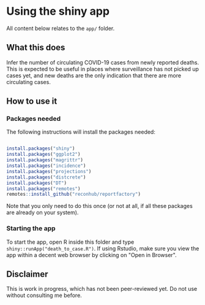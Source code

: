 
# Using the shiny app

All content below relates to the `app/` folder.

## What this does

Infer the number of circulating COVID-19 cases from newly reported deaths. This
is expected to be useful in places where surveillance has not picked up cases
yet, and new deaths are the only indication that there are more circulating
cases.


## How to use it

### Packages needed

The following instructions will install the packages needed:

```r

install.packages("shiny")
install.packages("ggplot2")
install.packages("magrittr")
install.packages("incidence")
install.packages("projections")
install.packages("distcrete")
install.packages("DT")
install.packages("remotes")
remotes::install_github("reconhub/reportfactory")
```

Note that you only need to do this once (or not at all, if all these packages
are already on your system).



### Starting the app

To start the app, open R inside this folder and type
`shiny::runApp("death_to_case.R")`. If using Rstudio, make sure you view the app
within a decent web browser by clicking on "Open in Browser".




## Disclaimer

This is work in progress, which has not been peer-reviewed yet. Do not use
without consulting me before.
